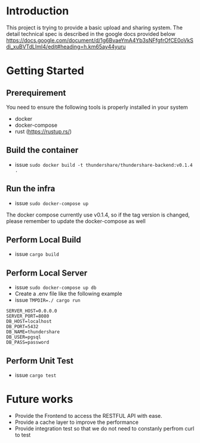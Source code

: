 # Introduction

This project is trying to provide a basic upload and sharing system.
The detail technical spec is described in the google docs provided below
https://docs.google.com/document/d/1g6BvaeYmA4Yb3sNFfgfrOfCE0oVkSdi_xuBVTdLImI4/edit#heading=h.km65ay44yuru


# Getting Started

## Prerequirement
You need to ensure the following tools is properly installed in your system
- docker
- docker-compose
- rust (https://rustup.rs/)

## Build the container
- issue `sudo docker build -t thundershare/thundershare-backend:v0.1.4 .`

## Run the infra
- issue `sudo docker-compose up`

The docker compose currently use v0.1.4, so if the tag version is changed, please remember to update the docker-compose as well

## Perform Local Build
- issue `cargo build`

## Perform Local Server
- issue `sudo docker-compose up db`
- Create a .env file like the following example
- issue `TMPDIR=./ cargo run`

```.env
SERVER_HOST=0.0.0.0
SERVER_PORT=8080
DB_HOST=localhost
DB_PORT=5432
DB_NAME=thundershare
DB_USER=pgsql
DB_PASS=password
```
  
## Perform Unit Test
- issue `cargo test`

# Future works

- Provide the Frontend to access the RESTFUL API with ease.
- Provide a cache layer to improve the performance
- Provide integration test so that we do not need to constanly perfrom curl to test
